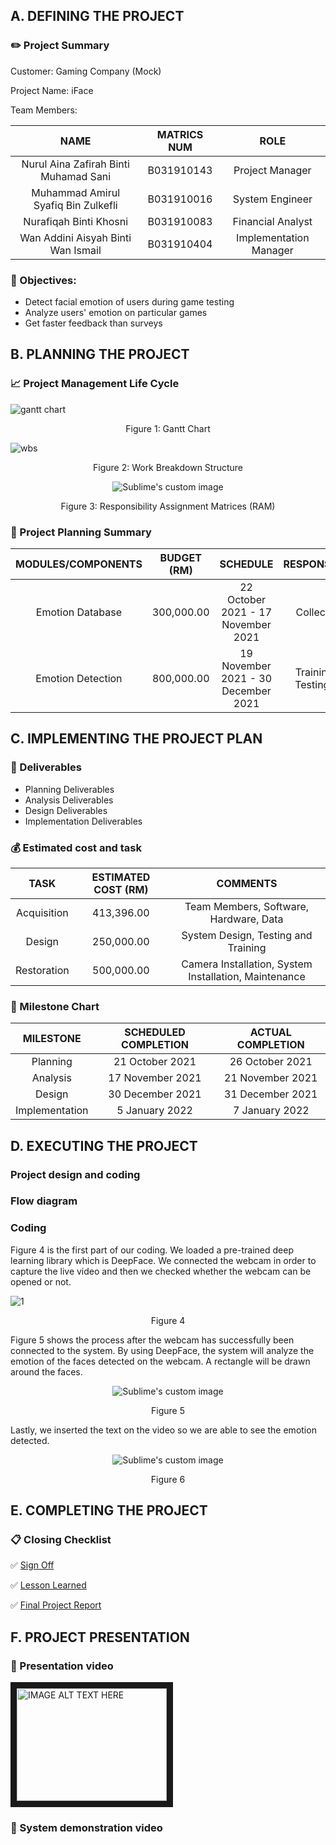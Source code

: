 ## A. DEFINING THE PROJECT 
###  :pencil2: Project Summary 

Customer: Gaming Company (Mock)

Project Name: iFace 

Team Members: 

NAME | MATRICS NUM | ROLE
:---: | :---: | :---:
Nurul Aina Zafirah Binti Muhamad Sani | B031910143 | Project Manager
Muhammad Amirul Syafiq Bin Zulkefli | B031910016 | System Engineer
Nurafiqah Binti Khosni | B031910083 | Financial Analyst
Wan Addini Aisyah Binti Wan Ismail | B031910404 | Implementation Manager

### :page_facing_up: Objectives:
* Detect facial emotion of users during game testing
* Analyze users' emotion on particular games
* Get faster feedback than surveys

## B. PLANNING THE PROJECT 
### :chart_with_upwards_trend: Project Management Life Cycle

![gantt chart](https://user-images.githubusercontent.com/55248669/148727493-f8711d62-8083-4646-ad8f-8ebe3a305799.png)
<p align = "center"> Figure 1: Gantt Chart </p>


![wbs](https://user-images.githubusercontent.com/55248669/148727631-899c2749-880d-4a85-aed7-38080e6c06db.png)
<p align = "center"> Figure 2: Work Breakdown Structure </p>

<p align="center">
  <img src="https://user-images.githubusercontent.com/55248669/148727697-0a41e9c8-741a-4992-9dab-02907c7c599a.png" alt="Sublime's custom image"/>
</p>

<p align = "center"> Figure 3: Responsibility Assignment Matrices (RAM) </p>

### :notebook: Project Planning Summary

MODULES/COMPONENTS | BUDGET (RM) | SCHEDULE | RESPONSIBILITY
:---: | :---: | :---: | :---:
Emotion Database | 300,000.00 | 22 October 2021 - 17 November 2021 | Collect Data
Emotion Detection | 800,000.00 | 19 November 2021 - 30 December 2021 | Training and Testing Data


## C. IMPLEMENTING THE PROJECT PLAN 
### :memo: Deliverables
* Planning Deliverables
* Analysis Deliverables
* Design Deliverables
* Implementation Deliverables

### :moneybag: Estimated cost and task

TASK | ESTIMATED COST (RM) | COMMENTS 
:---: | :---: | :---:
 Acquisition | 413,396.00 | Team Members, Software, Hardware, Data
 Design | 250,000.00 | System Design, Testing and Training
 Restoration | 500,000.00 | Camera Installation,  System Installation, Maintenance
	 
### :calendar: Milestone Chart

MILESTONE | SCHEDULED COMPLETION | ACTUAL COMPLETION 
:---: | :---: | :---:
 Planning | 21 October 2021 | 26 October 2021
 Analysis | 17 November 2021 | 21 November 2021 
 Design | 30 December 2021 | 31 December 2021  
 Implementation | 5 January 2022 | 7 January 2022   

## D. EXECUTING THE PROJECT ##
### Project design and coding

### Flow diagram

### Coding

Figure 4 is the first part of our coding. We loaded a pre-trained deep learning library which is DeepFace. We connected the webcam in order to capture the live video and then we checked whether the webcam can be opened or not.

![1](https://user-images.githubusercontent.com/55248669/149729525-26401fcb-da84-42f3-a209-d0115ea6b6ae.jpeg)
<p align = "center"> Figure 4 </p>

Figure 5 shows the process after the webcam has successfully been connected to the system. By using DeepFace, the system will analyze the emotion of the faces detected on the webcam. A rectangle will be drawn around the faces.

<p align="center">
  <img src="https://user-images.githubusercontent.com/55248669/149729642-c4ad8292-16fc-4f66-a4f6-adb3f1653a74.jpeg" alt="Sublime's custom image"/>
</p>
<p align = "center"> Figure 5 </p>

Lastly, we inserted the text on the video so we are able to see the emotion detected. 

<p align="center">
  <img src="https://user-images.githubusercontent.com/55248669/149729670-129db2a8-0453-4688-84c4-e4818076727e.jpeg" alt="Sublime's custom image"/>
</p>
<p align = "center"> Figure 6 </p>


## E. COMPLETING THE PROJECT ##
### :clipboard: Closing Checklist ###
:white_check_mark: [Sign Off](https://github.com/AinaZafirah/iFace/blob/main/Labwork/Sign%20Off%20form.pdf)

:white_check_mark: [Lesson Learned](https://github.com/AinaZafirah/iFace/blob/main/Labwork/Lab%2012.pdf)

:white_check_mark: [Final Project Report](https://github.com/AinaZafirah/iFace)


## F. PROJECT PRESENTATION ##
### :pushpin: Presentation video
<a href="https://youtu.be/oPmnsGzRdeQ" target="_blank"><img src="![aa](https://user-images.githubusercontent.com/55248669/150338152-e75b1920-75a4-4f39-ac58-f6a78648e3ac.jpeg)" 
alt="IMAGE ALT TEXT HERE" width="240" height="180" border="10" /></a>

### :pushpin: System demonstration video
  
